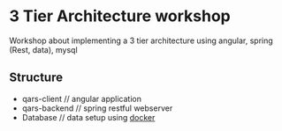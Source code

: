# 3 Tier Architecture workshop
Workshop about implementing a 3 tier architecture using angular, spring (Rest, data), mysql

## Structure
- qars-client // angular application
- qars-backend // spring restful webserver
- Database // data setup using [docker](https://www.docker.com/)

